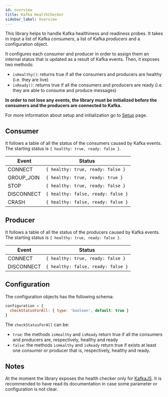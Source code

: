 ```yaml
---
id: overview
title: Kafka HealthChecker
sidebar_label: Overview
---
```

This library helps to handle Kafka healthiness and readiness probes. It takes in input a list of Kafka *consumers*, a list of Kafka *producers* and a configuration object.

It configures each consumer and producer in order to assign them an internal status that is updated as a result of Kafka events. Then, it exposes two methods:
- `isHealthy()`: returns true if all the consumers and producers are healthy (i.e. they are live)
- `isReady()`: returns true if all the consumers and producers are ready (i.e. they are able to consume and produce messages)

**In order to not lose any events, the library must be initialized before the consumers and the producers are connected to Kafka.**

For more information about setup and initialization go to [Setup](./30_setup.md) page.

## Consumer
It follows a table of all the status of the consumers caused by Kafka events. The starting status is `{ healthy: true, ready: false }`.

| Event | Status |
| ----------- | ----------- |
| CONNECT | `{ healthy: true, ready: false }` |
| GROUP_JOIN | `{ healthy: true, ready: true }` |
| STOP   | `{ healthy: true, ready: false }` |
| DISCONNECT | `{ healthy: false, ready: false }` |
| CRASH | `{ healthy: false, ready: false }` |

## Producer
It follows a table of all the status of the producers caused by Kafka events. The starting status is `{ healthy: true, ready: false }`.

| Event | Status |
| ----------- | ----------- |
| CONNECT | `{ healthy: true, ready: false }` |
| DISCONNECT | `{ healthy: false, ready: false }` |

## Configuration
The configuration objects has the following schema:

```javascript
configuration = {
  checkStatusForAll: { type: 'boolean', default: true }
}
```
The `checkStatusForAll` can be:
- `true`: the methods `isHealthy` and `isReady` return true if all the consumers and producers are, respectively, healthy and ready
- `false`: the methods `isHealthy` and `isReady` return true if exists at least one consumer or producer that is, respectively, healthy and ready.

## Notes
At the moment the library exposes the health checker only for [KafkaJS](https://kafka.js.org/). It is recommended to have read its documentation in case some parameter or configuration is not clear.

